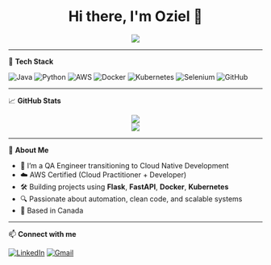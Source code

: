 <h1 align="center">Hi there, I'm Oziel 👋</h1>

<p align="center">
  <img src="https://readme-typing-svg.herokuapp.com/?lines=QA+Engineer+%7C+Cloud+Native+Engineer+%7C+DevOps+Learner;Always+learning+new+tech!&center=true&width=500&height=50" />
</p>

---

🔧 **Tech Stack**

![Java](https://img.shields.io/badge/Java-ED8B00?style=for-the-badge&logo=java&logoColor=white)
![Python](https://img.shields.io/badge/Python-3670A0?style=for-the-badge&logo=python&logoColor=white)
![AWS](https://img.shields.io/badge/AWS-232F3E?style=for-the-badge&logo=amazon-aws)
![Docker](https://img.shields.io/badge/Docker-0db7ed?style=for-the-badge&logo=docker&logoColor=white)
![Kubernetes](https://img.shields.io/badge/Kubernetes-326ce5?style=for-the-badge&logo=kubernetes&logoColor=white)
![Selenium](https://img.shields.io/badge/Selenium-43B02A?style=for-the-badge&logo=selenium&logoColor=white)
![GitHub](https://img.shields.io/badge/GitHub-181717?style=for-the-badge&logo=github)

---

📈 **GitHub Stats**

<p align="center">
  <img src="https://github-readme-stats.vercel.app/api?username=ozielmanuel&show_icons=true&theme=tokyonight" />
  <br />
  <img src="https://github-readme-streak-stats.herokuapp.com/?user=ozielmanuel&theme=tokyonight" />
</p>

---

📝 **About Me**

- 🎯 I’m a QA Engineer transitioning to Cloud Native Development
- ☁️ AWS Certified (Cloud Practitioner + Developer)
- 🛠️ Building projects using **Flask**, **FastAPI**, **Docker**, **Kubernetes**
- 🔍 Passionate about automation, clean code, and scalable systems
- 📍 Based in Canada

---

📫 **Connect with me**

[![LinkedIn](https://img.shields.io/badge/-LinkedIn-0077B5?style=flat-square&logo=linkedin&logoColor=white)](https://www.linkedin.com/in/YOUR-LINKEDIN/)
[![Gmail](https://img.shields.io/badge/Gmail-D14836?style=flat-square&logo=gmail&logoColor=white)](mailto:YOUR-EMAIL@gmail.com)

